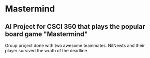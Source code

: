 # Mastermind
## AI Project for CSCI 350 that plays the popular board game "Mastermind" 

Group project done with two awesome teammates. NilNewts and their player survived the wrath of the deadline
